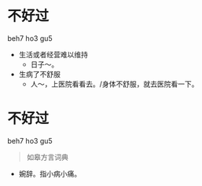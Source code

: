 # 不好过
beh7 ho3 gu5
- 生活或者经营难以维持
  - 日子～。 
- 生病了不舒服
  - 人～，上医院看看去。/身体不舒服，就去医院看一下。

# 不好过
beh7 ho3 gu5
> 如皋方言词典
- 婉辞。指小病小痛。
